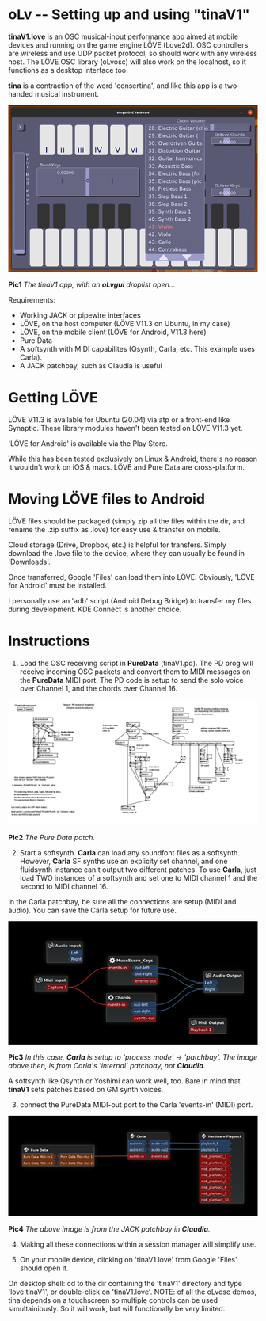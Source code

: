 # oLv -- Setting up and using "tinaV1"

**tinaV1.love** is an OSC musical-input performance app aimed at mobile devices and running on the game engine LÖVE (Love2d). OSC controllers are wireless and use UDP packet protocol, so should work with any wireless host. The LÖVE OSC library (oLvosc) will also work on the localhost, so it functions as a desktop interface too.

**tina** is a contraction of the word 'consertina', and like this app is a two-handed musical instrument.

![tinaV1 pic](resource/tinaV1.png)

**Pic1** *The tinaV1 app, with an **oLvgui** droplist open...*

Requirements:

* Working JACK or pipewire interfaces
* LÖVE, on the host computer (LÖVE V11.3 on Ubuntu, in my case)
* LÖVE, on the mobile client (LÖVE for Android, V11.3 here)
* Pure Data
* A softsynth with MIDI capabilites (Qsynth, Carla, etc. This example uses Carla).
* A JACK patchbay, such as Claudia is useful

# Getting LÖVE

LÖVE V11.3 is available for Ubuntu (20.04) via atp or a front-end like Synaptic. These library modules haven't been tested on LÖVE V11.3 yet.

'LÖVE for Android' is available via the Play Store. 

While this has been tested exclusively on Linux & Android, there's no reason it wouldn't work on iOS & macs. LÖVE and Pure Data are cross-platform.

# Moving LÖVE files to Android

LÖVE files should be packaged (simply zip all the files within the dir, and rename the .zip suffix as .love) for easy use & transfer on mobile. 

Cloud storage (Drive, Dropbox, etc.) is helpful for transfers. Simply download the .love file to the device, where they can usually be found in 'Downloads'.

Once transferred, Google 'Files' can load them into LÖVE. Obviously, 'LÖVE for Android' must be installed.

I personally use an 'adb' script (Android Debug Bridge) to transfer my files during development. KDE Connect is another choice.

# Instructions
	
1) Load the OSC receiving script in **PureData** (tinaV1.pd). The PD prog will receive incoming OSC packets and convert them to MIDI messages on the **PureData** MIDI port. The PD code is setup to send the solo voice over Channel 1, and the chords over Channel 16.

![PureData pic](resource/tinaV1_Pd.png)

**Pic2** *The Pure Data patch.*

2) Start a softsynth. **Carla** can load any soundfont files as a softsynth. However, **Carla** SF synths use an explicity set channel, and one fluidsynth instance can't output two different patches. To use **Carla**, just load TWO instances of a softsynth and set one to MIDI channel 1 and the second to MIDI channel 16.

In the Carla patchbay, be sure all the connections are setup (MIDI and audio). You can save the Carla setup for future use.

![Carla_voices pic](resource/tinaV1_voices.png)

**Pic3** *In this case, **Carla** is setup to 'process mode' -> 'patchbay'. The image above then, is from Carla's 'internal' patchbay, not **Claudia**.*

A softsynth like Qsynth or Yoshimi can work well, too. Bare in mind that **tinaV1** sets patches based on GM synth voices.

3) connect the PureData MIDI-out port to the Carla 'events-in' (MIDI) port.

![PureData pic](resource/tinaV1_JACK.png)

**Pic4** *The above image is from the JACK patchbay in **Claudia**.*

4) Making all these connections within a session manager will simplify use.
	
5) On your mobile device, clicking on 'tinaV1.love' from Google 'Files' should open it. 

On desktop shell: cd to the dir containing the 'tinaV1' directory and type 'love tinaV1', or double-click on 'tinaV1.love'. NOTE: of all the oLvosc demos, tina depends on a touchscreen so multiple controls can be used simultainiously. So it will work, but will functionally be very limited.


